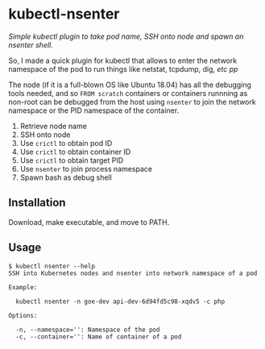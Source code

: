 # kubectl-nsenter

_Simple kubectl plugin to take pod name, SSH onto node and spawn an nsenter shell._

So, I made a quick plugin for kubectl that allows to enter the network namespace of the pod to run things like netstat, tcpdump, dig, _etc pp_

The node (if it is a full-blown OS like Ubuntu 18.04) has all the debugging
tools needed, and so `FROM scratch` containers or containers runnning as
non-root can be debugged from the host using `nsenter` to join the network namespace or
the PID namespace of the container.

1. Retrieve node name
2. SSH onto node
3. Use `crictl` to obtain pod ID
4. Use `crictl` to obtain container ID
5. Use `crictl` to obtain target PID
6. Use `nsenter` to join process namespace
7. Spawn bash as debug shell

## Installation

Download, make executable, and move to PATH.

## Usage

    $ kubectl nsenter --help
    SSH into Kubernetes nodes and nsenter into network namespace of a pod

    Example:

      kubectl nsenter -n goe-dev api-dev-6d94fd5c98-xqdv5 -c php

    Options:

      -n, --namespace='': Namespace of the pod
      -c, --container='': Name of container of a pod
